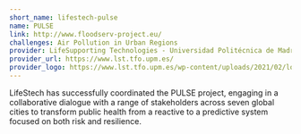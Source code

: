 ```yaml
---
short_name: lifestech-pulse
name: PULSE
link: http://www.floodserv-project.eu/
challenges: Air Pollution in Urban Regions
provider: LifeSupporting Technologies - Universidad Politécnica de Madrid
provider_url: https://www.lst.tfo.upm.es/
provider_logo: https://www.lst.tfo.upm.es/wp-content/uploads/2021/02/logo-lst-sin-sombra.png
---
```


LifeStech  has  successfully  coordinated  the  PULSE project,  engaging  in  a collaborative dialogue with a range of stakeholders across seven global cities to transform public health from a reactive to a predictive system focused on both risk and resilience.